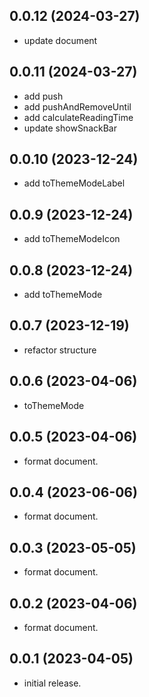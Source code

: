 ## 0.0.12 (2024-03-27)

- update document

## 0.0.11 (2024-03-27)

- add push
- add pushAndRemoveUntil
- add calculateReadingTime
- update showSnackBar

## 0.0.10 (2023-12-24)

- add toThemeModeLabel

## 0.0.9 (2023-12-24)

- add toThemeModeIcon

## 0.0.8 (2023-12-24)

- add toThemeMode

## 0.0.7 (2023-12-19)

- refactor structure

## 0.0.6 (2023-04-06)

- toThemeMode

## 0.0.5 (2023-04-06)

- format document.

## 0.0.4 (2023-06-06)

- format document.

## 0.0.3 (2023-05-05)

- format document.

## 0.0.2 (2023-04-06)

- format document.

## 0.0.1 (2023-04-05)

- initial release.
